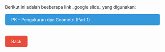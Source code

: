 <html lang="en">
<head>
  <meta charset="UTF-8">
  <meta name="viewport" content="width=device-width, initial-scale=1.0">
  <style>
    .button {
      display: block;
      margin-top: 10px;
      padding: 10px 20px;
      color: #fff;
      text-decoration: none;
      border-radius: 5px;
      transition: background-color 0.3s ease, transform 0.3s ease;
    }

    .button:hover {
      background-color: #2980b9;
      transform: scale(1.1);
    }

    .button-pk {
      background-color: #3498db;
    }

    .button-back {
      background-color: #e74c3c;
    }

    .button-container {
      display: inline-block;
      margin-top: 10px;
    }

  </style>
</head>
<body>

<p>Berikut ini adalah beeberapa link _google slide_ yang digunakan:</p>

<a href="https://docs.google.com/presentation/d/1w5rPcABFdqo4sjXidPf800NqfgmQw1kqpwyRDvEfcss/edit?usp=sharing" class="button button-pk">PK - Pengukuran dan Geometri (Part 1)</a>

  <span class="button-container">
    <a href="../" class="button button-back">Back</a>
  </span>
</body>
</html>
